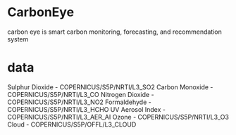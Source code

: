 # CarbonEye
carbon eye is smart carbon monitoring, forecasting, and recommendation system
# data
Sulphur Dioxide - COPERNICUS/S5P/NRTI/L3_SO2
Carbon Monoxide - COPERNICUS/S5P/NRTI/L3_CO
Nitrogen Dioxide - COPERNICUS/S5P/NRTI/L3_NO2
Formaldehyde - COPERNICUS/S5P/NRTI/L3_HCHO
UV Aerosol Index - COPERNICUS/S5P/NRTI/L3_AER_AI
Ozone - COPERNICUS/S5P/NRTI/L3_O3
Cloud - COPERNICUS/S5P/OFFL/L3_CLOUD
